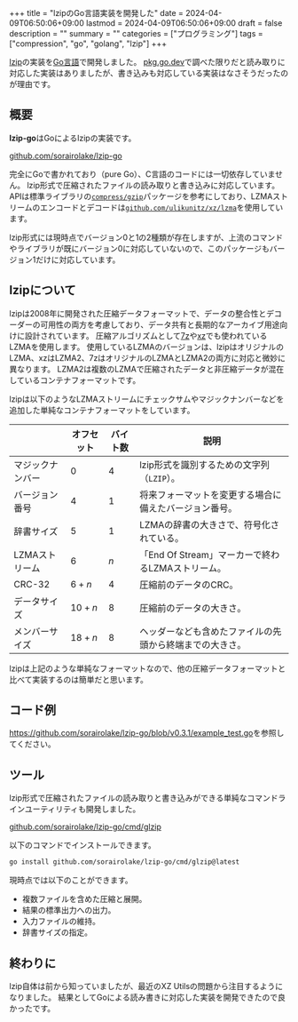+++
title = "lzipのGo言語実装を開発した"
date = 2024-04-09T06:50:06+09:00
lastmod = 2024-04-09T06:50:06+09:00
draft = false
description = ""
summary = ""
categories = ["プログラミング"]
tags = ["compression", "go", "golang", "lzip"]
+++

[lzip](https://www.nongnu.org/lzip/)の実装を[Go言語](https://go.dev/)で開発しました。
[pkg.go.dev](https://pkg.go.dev/)で調べた限りだと読み取りに対応した実装はありましたが、書き込みも対応している実装はなさそうだったのが理由です。

## 概要

**lzip-go**はGoによるlzipの実装です。

[github.com/sorairolake/lzip-go](https://pkg.go.dev/github.com/sorairolake/lzip-go)

完全にGoで書かれており（pure Go）、C言語のコードには一切依存していません。
lzip形式で圧縮されたファイルの読み取りと書き込みに対応しています。
APIは標準ライブラリの[`compress/gzip`](https://pkg.go.dev/compress/gzip)パッケージを参考にしており、LZMAストリームのエンコードとデコードは[`github.com/ulikunitz/xz/lzma`](https://pkg.go.dev/github.com/ulikunitz/xz/lzma)を使用しています。

lzip形式には現時点でバージョン0と1の2種類が存在しますが、上流のコマンドやライブラリが既にバージョン0に対応していないので、このパッケージもバージョン1だけに対応しています。

## lzipについて

lzipは2008年に開発された圧縮データフォーマットで、データの整合性とデコーダーの可用性の両方を考慮しており、データ共有と長期的なアーカイブ用途向けに設計されています。
圧縮アルゴリズムとして[7z](https://www.7-zip.org/7z.html)や[xz](<https://ja.wikipedia.org/wiki/Xz_(%E3%83%95%E3%82%A1%E3%82%A4%E3%83%AB%E3%83%95%E3%82%A9%E3%83%BC%E3%83%9E%E3%83%83%E3%83%88)>)でも使われているLZMAを使用します。
使用しているLZMAのバージョンは、lzipはオリジナルのLZMA、xzはLZMA2、7zはオリジナルのLZMAとLZMA2の両方に対応と微妙に異なります。
LZMA2は複数のLZMAで圧縮されたデータと非圧縮データが混在しているコンテナフォーマットです。

lzipは以下のようなLZMAストリームにチェックサムやマジックナンバーなどを追加した単純なコンテナフォーマットをしています。

|                  | オフセット | バイト数 | 説明                                                     |
| ---------------- | ---------- | -------- | -------------------------------------------------------- |
| マジックナンバー | $0$        | $4$      | lzip形式を識別するための文字列（`LZIP`）。               |
| バージョン番号   | $4$        | $1$      | 将来フォーマットを変更する場合に備えたバージョン番号。   |
| 辞書サイズ       | $5$        | $1$      | LZMAの辞書の大きさで、符号化されている。                 |
| LZMAストリーム   | $6$        | $n$      | 「End Of Stream」マーカーで終わるLZMAストリーム。        |
| CRC-32           | $6+n$      | $4$      | 圧縮前のデータのCRC。                                    |
| データサイズ     | $10+n$     | $8$      | 圧縮前のデータの大きさ。                                 |
| メンバーサイズ   | $18+n$     | $8$      | ヘッダーなども含めたファイルの先頭から終端までの大きさ。 |

lzipは上記のような単純なフォーマットなので、他の圧縮データフォーマットと比べて実装するのは簡単だと思います。

## コード例

<https://github.com/sorairolake/lzip-go/blob/v0.3.1/example_test.go>を参照してください。

## ツール

lzip形式で圧縮されたファイルの読み取りと書き込みができる単純なコマンドラインユーティリティも開発しました。

[github.com/sorairolake/lzip-go/cmd/glzip](https://pkg.go.dev/github.com/sorairolake/lzip-go/cmd/glzip)

以下のコマンドでインストールできます。

```sh
go install github.com/sorairolake/lzip-go/cmd/glzip@latest
```

現時点では以下のことができます。

- 複数ファイルを含めた圧縮と展開。
- 結果の標準出力への出力。
- 入力ファイルの維持。
- 辞書サイズの指定。

## 終わりに

lzip自体は前から知っていましたが、最近のXZ Utilsの問題から注目するようになりました。
結果としてGoによる読み書きに対応した実装を開発できたので良かったです。
